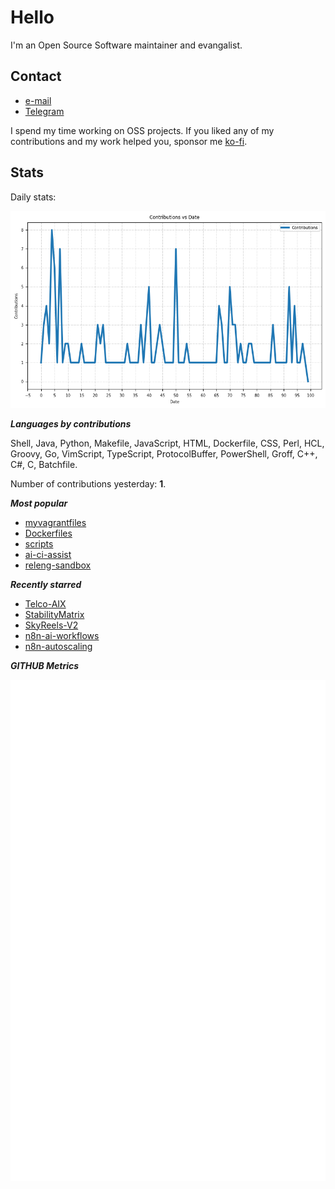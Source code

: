
# Hello

I'm an Open Source Software maintainer and evangalist.

## Contact

- [e-mail](mailto:askb23@gmail.com)
- [Telegram]()

I spend my time working on OSS projects. If you liked any of
my contributions and my work helped you, sponsor me [ko-fi](https://ko-fi.com/askb23).

## Stats

Daily stats:

![contributions graph](graph.png)

***Languages by contributions***

Shell, Java, Python, Makefile, JavaScript, HTML, Dockerfile, CSS, Perl, HCL, Groovy, Go, VimScript, TypeScript, ProtocolBuffer, PowerShell, Groff, C++, C#, C, Batchfile.

Number of contributions yesterday: **1**.

***Most popular***

- [myvagrantfiles](https://github.com/askb/myvagrantfiles)
- [Dockerfiles](https://github.com/askb/Dockerfiles)
- [scripts](https://github.com/askb/scripts)
- [ai-ci-assist](https://github.com/askb/ai-ci-assist)
- [releng-sandbox](https://github.com/opendaylight/releng-sandbox)

***Recently starred***

- [Telco-AIX](https://github.com/open-experiments/Telco-AIX)
- [StabilityMatrix](https://github.com/LykosAI/StabilityMatrix)
- [SkyReels-V2](https://github.com/SkyworkAI/SkyReels-V2)
- [n8n-ai-workflows](https://github.com/lucaswalter/n8n-ai-workflows)
- [n8n-autoscaling](https://github.com/conor-is-my-name/n8n-autoscaling)

***GITHUB Metrics***

![Metrics](https://github.com/askb/askb/blob/main/github-metrics.svg)


